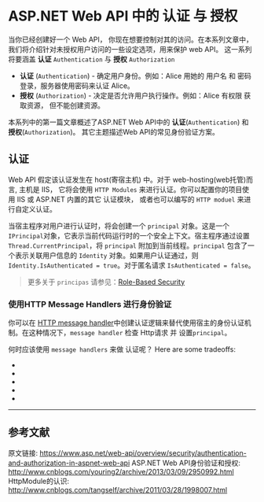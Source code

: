 # ASP.NET Web API 中的 认证 与 授权

当你已经创建好一个 Web API， 你现在想要控制对其的访问。在本系列文章中，我们将介绍针对未授权用户访问的一些设定选项，用来保护 web API。 这一系列将要涵盖 **认证** `Authentication` 与 **授权** `Authorization`

- **认证** (`Authentication`) - 确定用户身份。例如：Alice 用她的 用户名 和 密码 登录，服务器使用密码来认证 Alice。
- **授权** (`Authorization`) - 决定是否允许用户执行操作。例如：Alice 有权限 获取资源， 但不能创建资源。

本系列中的第一篇文章概述了ASP.NET Web API中的 **认证**(`Authentication`) 和 **授权**(`Authorization`)。 其它主题描述Web API的常见身份验证方案。

## 认证
Web API 假定该认证发生在 host(寄宿主机) 中。对于 web-hosting(web托管)而言, 主机是 IIS， 它将会使用 `HTTP Modules` 来进行认证。你可以配置你的项目使用 IIS 或 ASP.NET 内置的其它 认证模块， 或者也可以编写的 `HTTP moduel` 来进行自定义认证。

当宿主程序对用户进行认证时，将会创建一个 `principal` 对象。这是一个 `IPrincipal`对象，它表示当前代码运行时的一个安全上下文。宿主程序通过设置 `Thread.CurrentPrincipal`，将 `principal` 附加到当前线程。`principal` 包含了一个表示关联用户信息的 `Identity` 对象。如果用户认证通过，则 `Identity.IsAuthenticated = true`。对于匿名请求 `IsAuthenticated = false`。
> 更多关于 `principas` 请参见：[Role-Based Security](http://msdn.microsoft.com/en-us/library/shz8h065.aspx)

### 使用HTTP Message Handlers 进行身份验证
你可以在 [HTTP message handler](https://www.asp.net/web-api/overview/working-with-http/http-message-handlers)中创建认证逻辑来替代使用宿主的身份认证机制。在这种情况下，`message handler` 检查 Http请求 并 设置`principal`。

何时应该使用 `message handlers` 来做 认证呢？ Here are some tradeoffs:

- 
- 
- 
- 
- 





-------------------

## 参考文献

原文链接: https://www.asp.net/web-api/overview/security/authentication-and-authorization-in-aspnet-web-api
ASP.NET Web API身份验证和授权: http://www.cnblogs.com/youring2/archive/2013/03/09/2950992.html
HttpModule的认识: http://www.cnblogs.com/tangself/archive/2011/03/28/1998007.html
